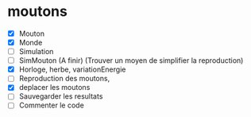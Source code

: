 # moutons

- [x] Mouton
- [x] Monde
- [ ] Simulation
- [ ] SimMouton (A finir)
(Trouver un moyen de simplifier la reproduction)
- [x] Horloge, herbe, variationEnergie
- [ ] Reproduction des moutons,
- [x] deplacer les moutons
- [ ] Sauvegarder les resultats
- [ ] Commenter le code
